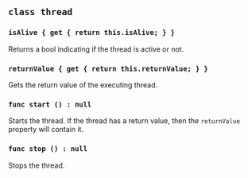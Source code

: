 ## ```class thread```

### ```isAlive { get { return this.isAlive; } }```
Returns a bool indicating if the thread is active or not.

### ```returnValue { get { return this.returnValue; } }```
Gets the return value of the executing thread.

### ```func start () : null```
Starts the thread. If the thread has a return value, then the ```returnValue```
property will contain it.

### ```func stop () : null```
Stops the thread.

